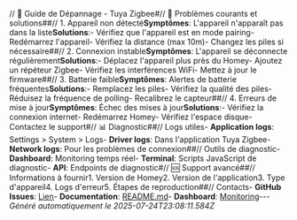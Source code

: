 // 🔧 Guide de Dépannage - Tuya Zigbee#// 🚨 Problèmes courants et solutions##// 1. Appareil non détecté**Symptômes**: L'appareil n'apparaît pas dans la liste**Solutions**:- Vérifiez que l'appareil est en mode pairing- Redémarrez l'appareil- Vérifiez la distance (max 10m)- Changez les piles si nécessaire##// 2. Connexion instable**Symptômes**: L'appareil se déconnecte régulièrement**Solutions**:- Déplacez l'appareil plus près du Homey- Ajoutez un répéteur Zigbee- Vérifiez les interférences WiFi- Mettez à jour le firmware##// 3. Batterie faible**Symptômes**: Alertes de batterie fréquentes**Solutions**:- Remplacez les piles- Vérifiez la qualité des piles- Réduisez la fréquence de polling- Recalibrez le capteur##// 4. Erreurs de mise à jour**Symptômes**: Échec des mises à jour**Solutions**:- Vérifiez la connexion internet- Redémarrez Homey- Vérifiez l'espace disque- Contactez le support#// 📊 Diagnostic##// Logs utiles- **Application logs**: Settings > System > Logs- **Driver logs**: Dans l'application Tuya Zigbee- **Network logs**: Pour les problèmes de connexion##// Outils de diagnostic- **Dashboard**: Monitoring temps réel- **Terminal**: Scripts JavaScript de diagnostic- **API**: Endpoints de diagnostic#// 🆘 Support avancé##// Informations à fournir1. Version de Homey2. Version de l'application3. Type d'appareil4. Logs d'erreur5. Étapes de reproduction##// Contacts- **GitHub Issues**: [Lien](https://github.com/dlnraja/com.universaltuyazigbee.device/issues)- **Documentation**: [README.md](../README.md)- **Dashboard**: [Monitoring](../dashboard/)---*Généré automatiquement le 2025-07-24T23:08:11.584Z*